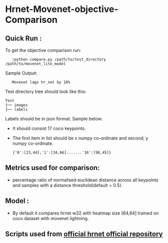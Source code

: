 # Hrnet-Movenet-objective-Comparison
## Quick Run :
To get the objective comparison run:
```
   !python compare.py /path/to/test_directory /path/to/movenet_lite_model
   ```
Sample Output:
```
   Movenet lags hr_net by 10%
   ```
Test directory tree should look like this:

   ```
  Test 
   ├── images
   ├── labels
  
   ```
Labels should be in json format. Sample below:
- It should consist 17 coco keypoints.
- The first item in list should be x numpy co-ordinate and second; y numpy co-ordinate.

  ```
  {'0':[23,44],'1':[34,66].......'16':[98,45]}
   ```
## Metrics used for comparison:
- percentage ratio of normalised euclidean distance across all keypoints and samples with a distance threshold(default = 0.5).
## Model :
- By default it compares hrnet w32 with heatmap size [64,64] trained on coco dataset with movenet lightning. 
## Scripts used from [official hrnet official repository](https://github.com/leoxiaobin/deep-high-resolution-net.pytorch)
